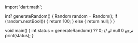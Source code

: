 import 'dart:math';

int? generateRandom() {
  Random random = Random();
  if (random.nextBool()) {
    return 100;
  } else {
    return null;
  }
}

void main() {
  int status = generateRandom() ?? 0; // لو null ترجع 0
  print(status);
}

